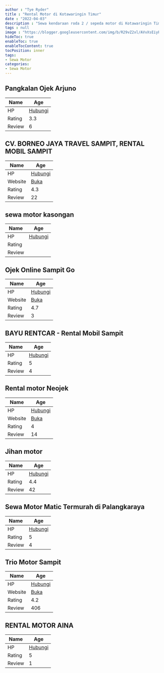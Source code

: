 ```yaml
---
author : "Tye Ryder"
title : "Rental Motor di Kotawaringin Timur"
date : "2022-04-03"
description : "Sewa kendaraan roda 2 / sepeda motor di Kotawaringin Timur"
tags : null
image : "https://blogger.googleusercontent.com/img/b/R29vZ2xl/AVvXsEiyPSL8od9NIQX1xd5_6N0F7G4kHe3GNhD_1gY8NcSxKFlDPQnGZiRhvhnH8c8xwQUOIqzEIR5NB02cMilQT7RvUe-1rMBJ-TlehfKU9XZqPqpBIu8QzI-6PvvafprFWJYfWxcqNVA3UfK_8MPOcR0UP2W9up9-zhVWKtN7xHH5J7nl7WEGBSLF8IuVHA/w300-h200/rental-motor-di-kotawaringin-timur.png"
hideToc: true
enableToc: true
enableTocContent: true
tocPosition: inner
tags:
- Sewa Motor
categories:
- Sewa Motor
---
```



## Pangkalan Ojek Arjuno

Name | Age
--------|------
HP | [Hubungi](https://pcandroidplayer.blogspot.com/?clayads=https://getnumber.ndower.dev?phone=MDg1NzUzNTMyMzI3)
Rating | 3.3
Review | 6


## CV. BORNEO JAYA TRAVEL SAMPIT, RENTAL MOBIL SAMPIT

Name | Age
--------|------
HP | [Hubungi](https://pcandroidplayer.blogspot.com/?clayads=https://getnumber.ndower.dev?phone=MDgyMTQ4ODM2NTEw)
Website | [Buka](https://pcandroidplayer.blogspot.com/?clayads=aHR0cHM6Ly9jdmJvcm5lb2pheWF0cmF2ZWwuZ29kYWRkeXNpdGVzLmNvbS8=) 
Rating | 4.3
Review | 22


## sewa motor kasongan

Name | Age
--------|------
HP | [Hubungi](https://pcandroidplayer.blogspot.com/?clayads=https://getnumber.ndower.dev?phone=)
Rating | 
Review | 


## Ojek Online Sampit Go

Name | Age
--------|------
HP | [Hubungi](https://pcandroidplayer.blogspot.com/?clayads=https://getnumber.ndower.dev?phone=MDgxMjk2MTI4Mzgz)
Website | [Buka](https://pcandroidplayer.blogspot.com/?clayads=aHR0cHM6Ly93YS5tZS82MjgxMjk2MTI4Mzgz) 
Rating | 4.7
Review | 3


## BAYU RENTCAR - Rental Mobil Sampit

Name | Age
--------|------
HP | [Hubungi](https://pcandroidplayer.blogspot.com/?clayads=https://getnumber.ndower.dev?phone=MDgyMTUwMzQwMTIz)
Rating | 5
Review | 4


## Rental motor Neojek

Name | Age
--------|------
HP | [Hubungi](https://pcandroidplayer.blogspot.com/?clayads=https://getnumber.ndower.dev?phone=MDgxMjIyMzI2NTEx)
Website | [Buka](https://pcandroidplayer.blogspot.com/?clayads=aHR0cDovL3d3dy5uZW9qZWsuY29tLw==) 
Rating | 4
Review | 14


## Jihan motor

Name | Age
--------|------
HP | [Hubungi](https://pcandroidplayer.blogspot.com/?clayads=https://getnumber.ndower.dev?phone=MDg1MjMzMDI0NDkz)
Rating | 4.4
Review | 42


## Sewa Motor Matic Termurah di Palangkaraya

Name | Age
--------|------
HP | [Hubungi](https://pcandroidplayer.blogspot.com/?clayads=https://getnumber.ndower.dev?phone=MDgxMTUyMjkxMQ==)
Rating | 5
Review | 4


## Trio Motor Sampit

Name | Age
--------|------
HP | [Hubungi](https://pcandroidplayer.blogspot.com/?clayads=https://getnumber.ndower.dev?phone=MDUzMTIyMzcz)
Website | [Buka](https://pcandroidplayer.blogspot.com/?clayads=aHR0cDovL3RyaW9tb3Rvci5jby5pZC8=) 
Rating | 4.2
Review | 406


## RENTAL MOTOR AINA

Name | Age
--------|------
HP | [Hubungi](https://pcandroidplayer.blogspot.com/?clayads=https://getnumber.ndower.dev?phone=MDgzMTU5MTExNDQ1)
Rating | 5
Review | 1


